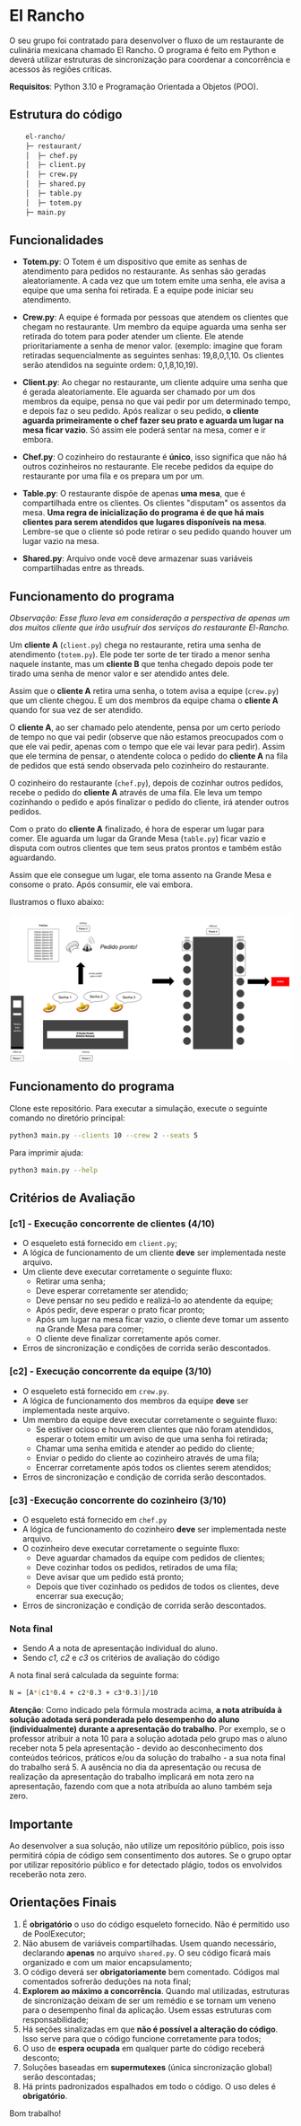 # El Rancho

O seu grupo foi contratado para desenvolver o fluxo de um restaurante de culinária mexicana chamado El Rancho. O programa é feito em Python e deverá utilizar estruturas de sincronização para coordenar a concorrência e acessos às regiões críticas.

**Requisitos**: Python 3.10 e Programação Orientada a Objetos (POO).

## Estrutura do código

```bash
    el-rancho/
    ├─ restaurant/
    │  ├─ chef.py
    │  ├─ client.py
    │  ├─ crew.py
    │  ├─ shared.py
    │  ├─ table.py
    │  ├─ totem.py
    ├─ main.py

```

## Funcionalidades

- **Totem.py**: O Totem é um dispositivo que emite as senhas de atendimento para pedidos no restaurante. As senhas são geradas aleatoriamente. A cada vez que um totem emite uma senha, ele avisa a equipe que uma senha foi retirada. E a equipe pode iniciar seu atendimento. 

- **Crew.py**: A equipe é formada por pessoas que atendem os clientes que chegam no restaurante. Um membro da equipe aguarda uma senha ser retirada do totem para poder atender um cliente. Ele atende prioritariamente a senha de menor valor. (exemplo: imagine que foram retiradas sequencialmente as seguintes senhas: 19,8,0,1,10. Os clientes serão atendidos na seguinte ordem: 0,1,8,10,19).


- **Client.py**: Ao chegar no restaurante, um cliente adquire uma senha que é gerada aleatoriamente. Ele aguarda ser chamado por um dos membros da equipe, pensa no que vai pedir por um determinado tempo, e depois faz o seu pedido. Após realizar o seu pedido, **o cliente aguarda primeiramente o chef fazer seu prato e aguarda um lugar na mesa ficar vazio**. Só assim ele poderá sentar na mesa, comer e ir embora.  


- **Chef.py**: O cozinheiro do restaurante é **único**, isso significa que não há outros cozinheiros no restaurante. Ele recebe pedidos da equipe do restaurante por uma fila e os prepara um por um.

- **Table.py**: O restaurante dispõe de apenas **uma mesa**, que é compartilhada entre os clientes. Os clientes "disputam" os assentos da mesa. **Uma regra de inicialização do programa é de que há mais clientes para serem atendidos que lugares disponíveis na mesa**. Lembre-se que o cliente só pode retirar o seu pedido quando houver um lugar vazio na mesa.

- **Shared.py**: Arquivo onde você deve armazenar suas variáveis compartilhadas entre as threads.

## Funcionamento do programa

*Observação: Esse fluxo leva em consideração a perspectiva de apenas um dos muitos cliente que irão usufruir dos serviços do restaurante El-Rancho.* 

Um **cliente A** (`client.py`) chega no restaurante, retira uma senha de atendimento (`totem.py`). Ele pode ter sorte de ter tirado a menor senha naquele instante, mas um **cliente B** que tenha chegado depois pode ter tirado uma senha de menor valor e ser atendido antes dele. 

Assim que o **cliente A** retira uma senha, o totem avisa a equipe (`crew.py`) que um cliente chegou. E um dos membros da equipe chama o **cliente A** quando for sua vez de ser atendido.

O **cliente A**, ao ser chamado pelo atendente, pensa por um certo período de tempo no que vai pedir (observe que não estamos preocupados com o que ele vai pedir, apenas com o tempo que ele vai levar para pedir). Assim que ele termina de pensar, o atendente coloca o pedido do **cliente A** na fila de pedidos que está sendo observada pelo cozinheiro do restaurante. 

O cozinheiro do restaurante (`chef.py`), depois de cozinhar outros pedidos, recebe o pedido do **cliente A** através de uma fila. Ele leva um tempo cozinhando o pedido e após finalizar o pedido do cliente, irá atender outros pedidos.

Com o prato do **cliente A** finalizado, é hora de esperar um lugar para comer. Ele aguarda um lugar da Grande Mesa (`table.py`) ficar vazio e disputa com outros clientes que tem seus pratos prontos e também estão aguardando. 

Assim que ele consegue um lugar, ele toma assento na Grande Mesa e consome o prato. Após consumir, ele vai embora.

Ilustramos o fluxo abaixo:

![el_rancho image](./flux.svg)

## Funcionamento do programa

Clone este repositório. Para executar a simulação, execute o seguinte comando no diretório principal:


```bash
python3 main.py --clients 10 --crew 2 --seats 5
```

Para imprimir ajuda:


```bash
python3 main.py --help
```

## Critérios de Avaliação

### [c1] - Execução concorrente de clientes (4/10)
- O esqueleto está fornecido em `client.py`;
- A lógica de funcionamento de um cliente **deve** ser implementada neste arquivo.
- Um cliente deve executar corretamente o seguinte fluxo:
    - Retirar uma senha;  
    - Deve esperar corretamente ser atendido;
    - Deve pensar no seu pedido e realizá-lo ao atendente da equipe;
    - Após pedir, deve esperar o prato ficar pronto;
    - Após um lugar na mesa ficar vazio, o cliente deve tomar um assento na Grande Mesa para comer;
    - O cliente deve finalizar corretamente após comer.
- Erros de sincronização e condições de corrida serão descontados.

### [c2] - Execução concorrente da equipe (3/10)
- O esqueleto está fornecido em `crew.py`.
- A lógica de funcionamento dos membros da equipe **deve** ser implementada neste arquivo.
- Um membro da equipe deve executar corretamente o seguinte fluxo:
    - Se estiver ocioso e houverem clientes que não foram atendidos, esperar o totem emitir um aviso de que uma senha foi retirada;
    - Chamar uma senha emitida e atender ao pedido do cliente;
    - Enviar o pedido do cliente ao cozinheiro através de uma fila;
    - Encerrar corretamente após todos os clientes serem atendidos;
- Erros de sincronização e condição de corrida serão descontados.

### [c3] -Execução concorrente do cozinheiro (3/10)
- O esqueleto está fornecido em `chef.py`
- A lógica de funcionamento do cozinheiro **deve** ser implementada neste arquivo.
- O cozinheiro deve executar corretamente o seguinte fluxo:
    - Deve aguardar chamados da equipe com pedidos de clientes;
    - Deve cozinhar todos os pedidos, retirados de uma fila;
    - Deve avisar que um pedido está pronto;
    - Depois que tiver cozinhado os pedidos de todos os clientes, deve encerrar sua execução;
- Erros de sincronização e condição de corrida serão descontados.

### Nota final

- Sendo *A* a nota de apresentação individual do aluno.
- Sendo *c1*, *c2* e *c3* os critérios de avaliação do código

A nota final será calculada da seguinte forma:

```bash
N = [A*(c1*0.4 + c2*0.3 + c3*0.3)]/10
```

**Atenção**: Como indicado pela fórmula mostrada acima, **a nota atribuída à solução adotada será ponderada pelo desempenho do aluno (individualmente) durante a apresentação do trabalho**. Por exemplo, se o professor atribuir a nota 10 para a solução adotada pelo grupo mas o aluno receber nota 5 pela apresentação - devido ao desconhecimento dos conteúdos teóricos, práticos e/ou da solução do trabalho - a sua nota final do trabalho será 5. A ausência no dia da apresentação ou recusa de realização da apresentação do trabalho implicará em nota zero na apresentação, fazendo com que a nota atribuída ao aluno também seja zero.

## Importante
Ao desenvolver a sua solução, não utilize um repositório público, pois isso permitirá cópia de código sem consentimento dos autores. Se o grupo optar por utilizar repositório público e for detectado plágio, todos os envolvidos receberão nota zero.

## Orientações Finais
1. É **obrigatório** o uso do código esqueleto fornecido. Não é permitido uso de PoolExecutor;
2. Não abusem de variáveis compartilhadas. Usem quando necessário, declarando **apenas** no arquivo `shared.py`. O seu código ficará mais organizado e com um maior encapsulamento;
3.  O código deverá ser **obrigatoriamente** bem comentado. Códigos mal comentados sofrerão deduções na nota final;
4.  **Explorem ao máximo a concorrência**. Quando mal utilizadas, estruturas de sincronização deixam de ser um remédio e se tornam um veneno para o desempenho final da aplicação. Usem essas estruturas com responsabilidade;
5. Há seções sinalizadas em que **não é possível a alteração do código**. Isso serve para que o código funcione corretamente para todos;
6. O uso de **espera ocupada** em qualquer parte do código receberá desconto;
7. Soluções baseadas em **supermutexes** (única sincronização global) serão descontadas;
8. Há prints padronizados espalhados em todo o código. O uso deles é **obrigatório**.

    
Bom trabalho!
